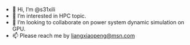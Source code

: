 - 👋 Hi, I’m @s31xili
- 👀 I’m interested in HPC topic.
- 💞️ I’m looking to collaborate on power system dynamic simulation on GPU.
- 📫 Please reach me by liangxiaopeng@msn.com

<!---
s31xili/s31xili is a ✨ special ✨ repository because its `README.md` (this file) appears on your GitHub profile.
You can click the Preview link to take a look at your changes.
--->
